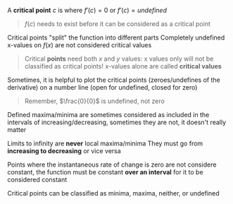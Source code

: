 A **critical point** $c$ is where $f'(c) =0$ or $f'(c)=undefined$
> $f(c)$ needs to exist before it can be considered as a critical point

Critical points "split" the function into different parts
Completely undefined x-values on $f(x)$ are not considered critical values

> Critical **points** need both $x$ and $y$ values: x values only will not be classified as critical points!
> x-values alone are called **critical values**

Sometimes, it is helpful to plot the critical points (zeroes/undefines of the derivative) on a number line (open for undefined, closed for zero)

> Remember, $\frac{0}{0}$ is undefined, not zero

Defined maxima/minima are sometimes considered as included in the intervals of increasing/decreasing, sometimes they are not, it doesn't really matter

Limits to infinity are **never** local maxima/minima
They must go from **increasing to decreasing** or vice versa

Points where the instantaneous rate of change is zero are not considere constant, the function must be constant **over an interval** for it to be considered constant

Critical points can be classified as minima, maxima, neither, or undefined
